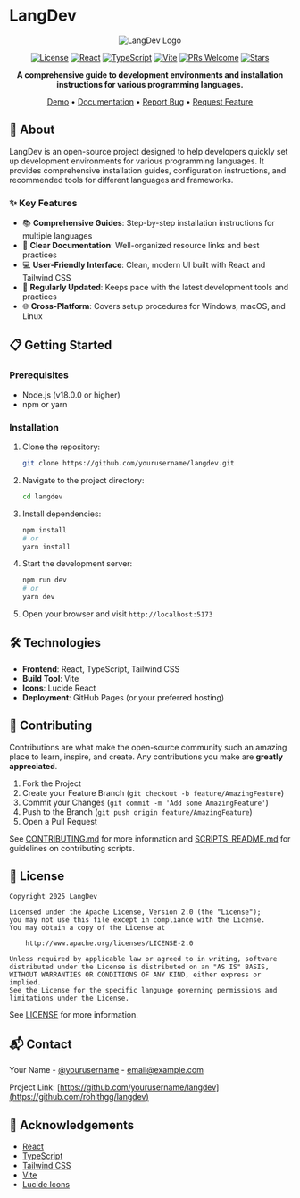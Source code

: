 # LangDev

<div align="center">

![LangDev Logo](https://via.placeholder.com/150x150.png?text=LangDev)

[![License](https://img.shields.io/badge/License-Apache_2.0-blue.svg)](LICENSE)
[![React](https://img.shields.io/badge/React-18.x-61dafb.svg?logo=react&logoColor=white)](https://reactjs.org/)
[![TypeScript](https://img.shields.io/badge/TypeScript-5.x-blue.svg?logo=typescript&logoColor=white)](https://www.typescriptlang.org/)
[![Vite](https://img.shields.io/badge/Vite-5.x-646CFF.svg?logo=vite&logoColor=white)](https://vitejs.dev/)
[![PRs Welcome](https://img.shields.io/badge/PRs-welcome-brightgreen.svg)](CONTRIBUTING.md)
[![Stars](https://img.shields.io/github/stars/yourusername/langdev?style=social)](https://github.com/yourusername/langdev/stargazers)

**A comprehensive guide to development environments and installation instructions for various programming languages.**

[Demo](https://yourusername.github.io/langdev) • [Documentation](https://github.com/yourusername/langdev/wiki) • [Report Bug](https://github.com/yourusername/langdev/issues) • [Request Feature](https://github.com/yourusername/langdev/issues)

</div>

## 🚀 About

LangDev is an open-source project designed to help developers quickly set up development environments for various programming languages. It provides comprehensive installation guides, configuration instructions, and recommended tools for different languages and frameworks.

### ✨ Key Features

- 📚 **Comprehensive Guides**: Step-by-step installation instructions for multiple languages
- 🎯 **Clear Documentation**: Well-organized resource links and best practices
- 💻 **User-Friendly Interface**: Clean, modern UI built with React and Tailwind CSS
- 🔄 **Regularly Updated**: Keeps pace with the latest development tools and practices
- 🌐 **Cross-Platform**: Covers setup procedures for Windows, macOS, and Linux

## 📋 Getting Started

### Prerequisites

- Node.js (v18.0.0 or higher)
- npm or yarn

### Installation

1. Clone the repository:
   ```bash
   git clone https://github.com/yourusername/langdev.git
   ```

2. Navigate to the project directory:
   ```bash
   cd langdev
   ```

3. Install dependencies:
   ```bash
   npm install
   # or
   yarn install
   ```

4. Start the development server:
   ```bash
   npm run dev
   # or
   yarn dev
   ```

5. Open your browser and visit `http://localhost:5173`

## 🛠️ Technologies

- **Frontend**: React, TypeScript, Tailwind CSS
- **Build Tool**: Vite
- **Icons**: Lucide React
- **Deployment**: GitHub Pages (or your preferred hosting)

## 🤝 Contributing

Contributions are what make the open-source community such an amazing place to learn, inspire, and create. Any contributions you make are **greatly appreciated**.

1. Fork the Project
2. Create your Feature Branch (`git checkout -b feature/AmazingFeature`)
3. Commit your Changes (`git commit -m 'Add some AmazingFeature'`)
4. Push to the Branch (`git push origin feature/AmazingFeature`)
5. Open a Pull Request

See [CONTRIBUTING.md](CONTRIBUTING.md) for more information and [SCRIPTS_README.md](scripts/Scripts_README.md) for guidelines on contributing scripts.

## 📝 License

```
Copyright 2025 LangDev

Licensed under the Apache License, Version 2.0 (the "License");
you may not use this file except in compliance with the License.
You may obtain a copy of the License at

    http://www.apache.org/licenses/LICENSE-2.0

Unless required by applicable law or agreed to in writing, software
distributed under the License is distributed on an "AS IS" BASIS,
WITHOUT WARRANTIES OR CONDITIONS OF ANY KIND, either express or implied.
See the License for the specific language governing permissions and
limitations under the License.
```

See [LICENSE](LICENSE) for more information.

## 📬 Contact

Your Name - [@yourusername](https://twitter.com/yourusername) - email@example.com

Project Link: [https://github.com/yourusername/langdev](https://github.com/rohithgg/langdev)

## 🙏 Acknowledgements

- [React](https://reactjs.org/)
- [TypeScript](https://www.typescriptlang.org/)
- [Tailwind CSS](https://tailwindcss.com/)
- [Vite](https://vitejs.dev/)
- [Lucide Icons](https://lucide.dev/)
